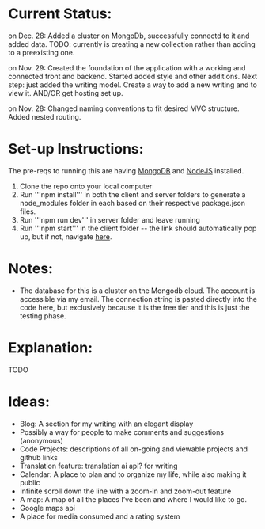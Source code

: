 # Current Status:

on Dec. 28: Added a cluster on MongoDb, successfully connectd to it and added data. TODO: currently is creating a new collection rather than adding to a preexisting one.

on Nov. 29: Created the foundation of the application with a working and connected front and backend. Started added style and other additions. Next step: just added the writing model. Create a way to add a new writing and to view it. AND/OR get hosting set up.

on Nov. 28: Changed naming conventions to fit desired MVC structure. Added nested routing.

# Set-up Instructions:

The pre-reqs to running this are having [MongoDB](https://www.mongodb.com/docs/manual/installation/) and [NodeJS](https://nodejs.org/en/download/package-manager) installed.

1. Clone the repo onto your local computer
2. Run '''npm install''' in both the client and server folders to generate a node_modules folder in each based on their respective package.json files.
3. Run '''npm run dev''' in server folder and leave running
4. Run '''npm start''' in the client folder -- the link should automatically pop up, but if not, navigate [here](https://localhost:3000/).

# Notes:

- The database for this is a cluster on the Mongodb cloud. The account is accessible via my email. The connection string is pasted directly into the code here, but exclusively because it is the free tier and this is just the testing phase.

# Explanation:

TODO

# Ideas:

- Blog: A section for my writing with an elegant display
 - Possibly a way for people to make comments and suggestions (anonymous)
- Code Projects: descriptions of all on-going and viewable projects and github links
- Translation feature: translation ai api? for writing
- Calendar: A place to plan and to organize my life, while also making it public
 - Infinite scroll down the line with a zoom-in and zoom-out feature
- A map: A map of all the places I’ve been and where I would like to go.
 - Google maps api
- A place for media consumed and a rating system

